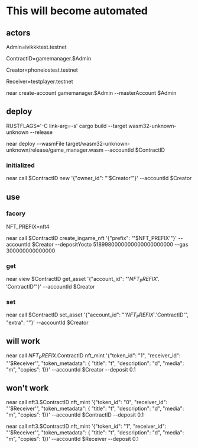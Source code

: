 # This will become automated

## actors

Admin=ivikkktest.testnet

ContractID=gamemanager.$Admin

Creator=phoneiostest.testnet

Receiver=testplayer.testnet

near create-account gamemanager.$Admin --masterAccount $Admin

## deploy

RUSTFLAGS='-C link-arg=-s' cargo build --target wasm32-unknown-unknown --release

near deploy --wasmFile target/wasm32-unknown-unknown/release/game_manager.wasm --accountId $ContractID

### initialized

near call $ContractID new '{"owner_id": "'$Creator'"}' --accountId $Creator

## use

### facory

NFT_PREFIX=nft4

near call $ContractID create_ingame_nft '{"prefix": "'$NFT_PREFIX'"}' --accountId $Creator --depositYocto 5189980000000000000000000 --gas 300000000000000

### get

near view $ContractID get_asset '{"account_id": "'$NFT_PREFIX'.'$ContractID'"}' --accountId $Creator

### set

near call $ContractID set_asset '{"account_id": "'$NFT_PREFIX'.'$ContractID'", "extra": ""}' --accountId $Creator

## will work

near call $NFT_PREFIX.$ContractID nft_mint '{"token_id": "1", "receiver_id": "'$Receiver'", "token_metadata": { "title": "t", "description": "d", "media": "m", "copies": 1}}' --accountId $Creator --deposit 0.1

## won't work

near call nft3.$ContractID nft_mint '{"token_id": "0", "receiver_id": "'$Receiver'", "token_metadata": { "title": "t", "description": "d", "media": "m", "copies": 1}}' --accountId $ContractID --deposit 0.1

near call nft3.$ContractID nft_mint '{"token_id": "1", "receiver_id": "'$Receiver'", "token_metadata": { "title": "t", "description": "d", "media": "m", "copies": 1}}' --accountId $Receiver --deposit 0.1
